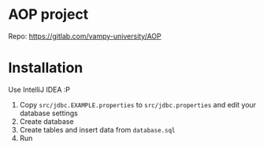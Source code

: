 # AOP project
Repo: https://gitlab.com/vampy-university/AOP

# Installation
Use IntelliJ IDEA :P

1. Copy `src/jdbc.EXAMPLE.properties` to `src/jdbc.properties` and edit your database settings
2. Create database
3. Create tables and insert data from `database.sql`
4. Run
